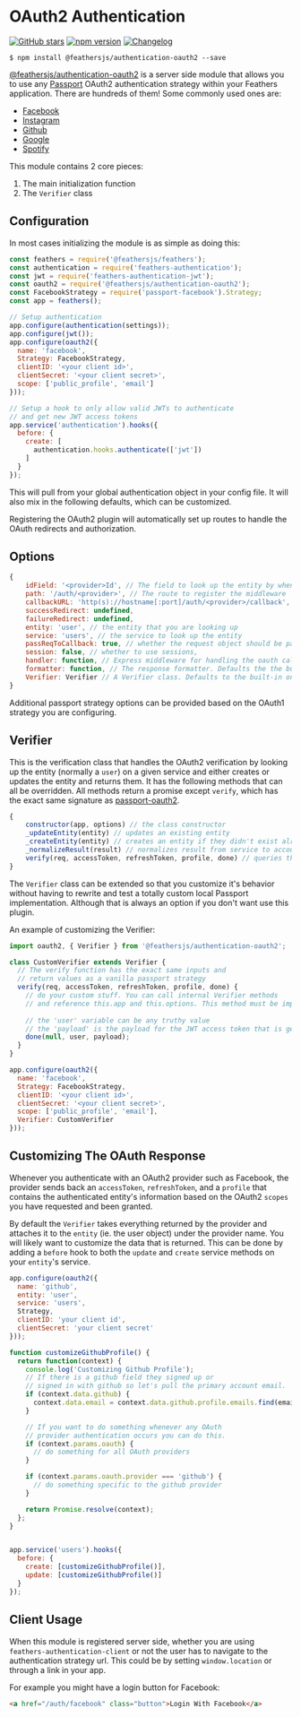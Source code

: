 # OAuth2 Authentication

[![GitHub stars](https://img.shields.io/github/stars/feathersjs/authentication-oauth2.png?style=social&label=Star)](https://github.com/feathersjs/authentication-oauth2/)
[![npm version](https://img.shields.io/npm/v/@feathersjs/authentication-oauth2.png?style=flat-square)](https://www.npmjs.com/package/@feathersjs/authentication-oauth2)
[![Changelog](https://img.shields.io/badge/changelog-.md-blue.png?style=flat-square)](https://github.com/feathersjs/authentication-oauth2/blob/master/CHANGELOG.md)

```
$ npm install @feathersjs/authentication-oauth2 --save
```

[@feathersjs/authentication-oauth2](https://github.com/feathersjs/authentication-oauth2) is a server side module that allows you to use any [Passport](http://passportjs.org/) OAuth2 authentication strategy within your Feathers application. There are hundreds of them! Some commonly used ones are:

- [Facebook](https://github.com/jaredhanson/passport-facebook)
- [Instagram](https://github.com/jaredhanson/passport-instagram)
- [Github](https://github.com/jaredhanson/passport-github)
- [Google](https://github.com/jaredhanson/passport-google-oauth2)
- [Spotify](https://github.com/JMPerez/passport-spotify)

This module contains 2 core pieces:

1. The main initialization function
2. The `Verifier` class

## Configuration

In most cases initializing the module is as simple as doing this:

```js
const feathers = require('@feathersjs/feathers');
const authentication = require('feathers-authentication');
const jwt = require('feathers-authentication-jwt');
const oauth2 = require('@feathersjs/authentication-oauth2');
const FacebookStrategy = require('passport-facebook').Strategy;
const app = feathers();

// Setup authentication
app.configure(authentication(settings));
app.configure(jwt());
app.configure(oauth2({
  name: 'facebook',
  Strategy: FacebookStrategy,
  clientID: '<your client id>',
  clientSecret: '<your client secret>',
  scope: ['public_profile', 'email']
}));

// Setup a hook to only allow valid JWTs to authenticate
// and get new JWT access tokens
app.service('authentication').hooks({
  before: {
    create: [
      authentication.hooks.authenticate(['jwt'])
    ]
  }
});
```

This will pull from your global authentication object in your config file. It will also mix in the following defaults, which can be customized.

Registering the OAuth2 plugin will automatically set up routes to handle the OAuth redirects and authorization.

## Options

```js
{
    idField: '<provider>Id', // The field to look up the entity by when logging in with the provider. Defaults to '<provider>Id' (ie. 'facebookId').
    path: '/auth/<provider>', // The route to register the middleware
    callbackURL: 'http(s)://hostname[:port]/auth/<provider>/callback', // The callback url. Will automatically take into account your host and port and whether you are in production based on your app environment to construct the url. (ie. in development http://localhost:3030/auth/facebook/callback)
    successRedirect: undefined,
    failureRedirect: undefined,
    entity: 'user', // the entity that you are looking up
    service: 'users', // the service to look up the entity
    passReqToCallback: true, // whether the request object should be passed to `verify`
    session: false, // whether to use sessions,
    handler: function, // Express middleware for handling the oauth callback. Defaults to the built in middleware.
    formatter: function, // The response formatter. Defaults the the built in feathers-rest formatter, which returns JSON.
    Verifier: Verifier // A Verifier class. Defaults to the built-in one but can be a custom one. See below for details.
}
```

Additional passport strategy options can be provided based on the OAuth1 strategy you are configuring.

## Verifier

This is the verification class that handles the OAuth2 verification by looking up the entity (normally a `user`) on a given service and either creates or updates the entity and returns them. It has the following methods that can all be overridden. All methods return a promise except `verify`, which has the exact same signature as [passport-oauth2](https://github.com/jaredhanson/passport-oauth2).

```js
{
    constructor(app, options) // the class constructor
    _updateEntity(entity) // updates an existing entity
    _createEntity(entity) // creates an entity if they didn't exist already
    _normalizeResult(result) // normalizes result from service to account for pagination
    verify(req, accessToken, refreshToken, profile, done) // queries the service and calls the other internal functions.
}
```

The `Verifier` class can be extended so that you customize it's behavior without having to rewrite and test a totally custom local Passport implementation. Although that is always an option if you don't want use this plugin.

An example of customizing the Verifier:

```js
import oauth2, { Verifier } from '@feathersjs/authentication-oauth2';

class CustomVerifier extends Verifier {
  // The verify function has the exact same inputs and 
  // return values as a vanilla passport strategy
  verify(req, accessToken, refreshToken, profile, done) {
    // do your custom stuff. You can call internal Verifier methods
    // and reference this.app and this.options. This method must be implemented.
      
    // the 'user' variable can be any truthy value
    // the 'payload' is the payload for the JWT access token that is generated after successful authentication
    done(null, user, payload);
  }
}

app.configure(oauth2({
  name: 'facebook',
  Strategy: FacebookStrategy,
  clientID: '<your client id>',
  clientSecret: '<your client secret>',
  scope: ['public_profile', 'email'],
  Verifier: CustomVerifier
}));
```

## Customizing The OAuth Response

Whenever you authenticate with an OAuth2 provider such as Facebook, the provider sends back an `accessToken`, `refreshToken`, and a `profile` that contains the authenticated entity's information based on the OAuth2 `scopes` you have requested and been granted.

By default the `Verifier` takes everything returned by the provider and attaches it to the `entity` (ie. the user object) under the provider name. You will likely want to customize the data that is returned. This can be done by adding a `before` hook to both the `update` and `create` service methods on your `entity`'s service.

```js
app.configure(oauth2({
  name: 'github',
  entity: 'user',
  service: 'users',
  Strategy,
  clientID: 'your client id',
  clientSecret: 'your client secret'
}));

function customizeGithubProfile() {
  return function(context) {
    console.log('Customizing Github Profile');
    // If there is a github field they signed up or
    // signed in with github so let's pull the primary account email.
    if (context.data.github) {
      context.data.email = context.data.github.profile.emails.find(email => email.primary).value;
    }

    // If you want to do something whenever any OAuth
    // provider authentication occurs you can do this.
    if (context.params.oauth) {
      // do something for all OAuth providers
    }

    if (context.params.oauth.provider === 'github') {
      // do something specific to the github provider
    }

    return Promise.resolve(context);
  };
}


app.service('users').hooks({
  before: {
    create: [customizeGithubProfile()],
    update: [customizeGithubProfile()]
  }
});
```

## Client Usage

When this module is registered server side, whether you are using `feathers-authentication-client` or not the user has to navigate to the authentication strategy url. This could be by setting `window.location` or through a link in your app.

For example you might have a login button for Facebook:

```html
<a href="/auth/facebook" class="button">Login With Facebook</a>
```
